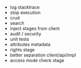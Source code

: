  - log stacktrace
 - stop execution
 - crud
 - search
 - inject stages from client
 - audit / security
 - unit tests
 - attributes metadata
 - rights stage
 - better separation client/api/impl
 - access mode check stage
